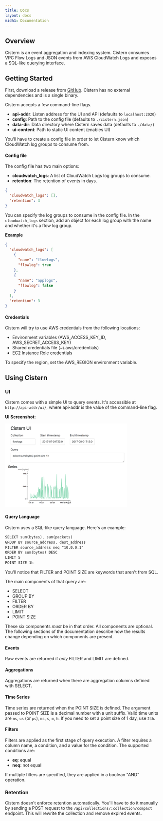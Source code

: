 ```yaml
---
title: Docs
layout: docs
midh1: Documentation
---
```


## Overview

Cistern is an event aggregation and indexing system. Cistern consumes VPC Flow Logs and JSON events
from AWS CloudWatch Logs and exposes a SQL-like querying interface.

## Getting Started

First, download a release from [GitHub](https://github.com/Cistern/cistern/releases).
Cistern has no external dependencies and is a single binary.

Cistern accepts a few command-line flags.

* **api-addr**: Listen address for the UI and API (defaults to `localhost:2020`)
* **config**: Path to the config file (defaults to `./cistern.json`)
* **data-dir**: Data directory where Cistern saves data (defaults to `./data/`)
* **ui-content**: Path to static UI content (enables UI)

You'll have to create a config file in order to let Cistern know which CloudWatch log groups
to consume from.

#### Config file

The config file has two main options:

* **cloudwatch_logs**: A list of CloudWatch Logs log groups to consume.
* **retention**: The retention of events in days.

```json
{
  "cloudwatch_logs": [],
  "retention": 3
}
```

You can specify the log groups to consume in the config file.
In the `cloudwatch_logs` section, add an object for each log group
with the name and whether it's a flow log group.

**Example**

```json
{
  "cloudwatch_logs": [
    {
      "name": "flowlogs",
      "flowlog": true
    },
    {
      "name": "applogs",
      "flowlog": false
    }
  ],
  "retention": 3
}
```

#### Credentials

Cistern will try to use AWS credentials from the following locations:

* Environment variables (AWS_ACCESS_KEY_ID, AWS_SECRET_ACCESS_KEY)
* Shared credentials file (~/.aws/credentials)
* EC2 Instance Role credentials

To specify the region, set the AWS_REGION environment variable.

## Using Cistern

### UI

Cistern comes with a simple UI to query events. It's accessible at
`http://api-addr/ui/`, where api-addr is the value of the command-line flag.

**UI Screenshot:**

<img src='/img/screenshot1.png' alt='screenshot' width=400/>

#### Query Language

Cistern uses a SQL-like query language. Here's an example:

```txt
SELECT sum(bytes), sum(packets)
GROUP BY source_address, dest_address
FILTER source_address neq "10.0.0.1"
ORDER BY sum(bytes) DESC
LIMIT 5
POINT SIZE 1h
```

You'll notice that FILTER and POINT SIZE are keywords that aren't from SQL.

The main components of that query are:

* SELECT
* GROUP BY
* FILTER
* ORDER BY
* LIMIT
* POINT SIZE

These six components *must* be in that order. All components are optional.
The following sections of the documentation describe how the results change
depending on which components are present.

#### Events

Raw events are returned if *only* FILTER and LIMIT are defined.

#### Aggregations

Aggregations are returned when there are aggregation columns defined with
SELECT.

#### Time Series

Time series are returned when the POINT SIZE is defined. The argument passed
to POINT SIZE is a decimal number with a unit suffix. Valid time units are
`ns`, `us` (or `µs`), `ms`, `s`, `m`, `h`. If you need to set a point size
of 1 day, use `24h`.

#### Filters

Filters are applied as the first stage of query execution. A filter requires
a column name, a condition, and a value for the condition. The supported
conditions are:

* **eq**: equal
* **neq**: not equal

If multiple filters are specified, they are applied in a boolean "AND" operation.

### Retention

Cistern doesn't enforce retention automatically. You'll have to do it manually
by sending a POST request to the `/api/collections/:collection/compact` endpoint.
This will rewrite the collection and remove expired events.
